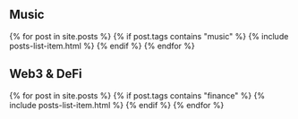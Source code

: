 ---
---

<h2>Music</h2>
{% for post in site.posts %}
{% if post.tags contains "music" %}
{% include posts-list-item.html %}
{% endif %}
{% endfor %}

<h2>Web3 & DeFi</h2>
{% for post in site.posts %}
{% if post.tags contains "finance" %}
{% include posts-list-item.html %}
{% endif %}
{% endfor %}
